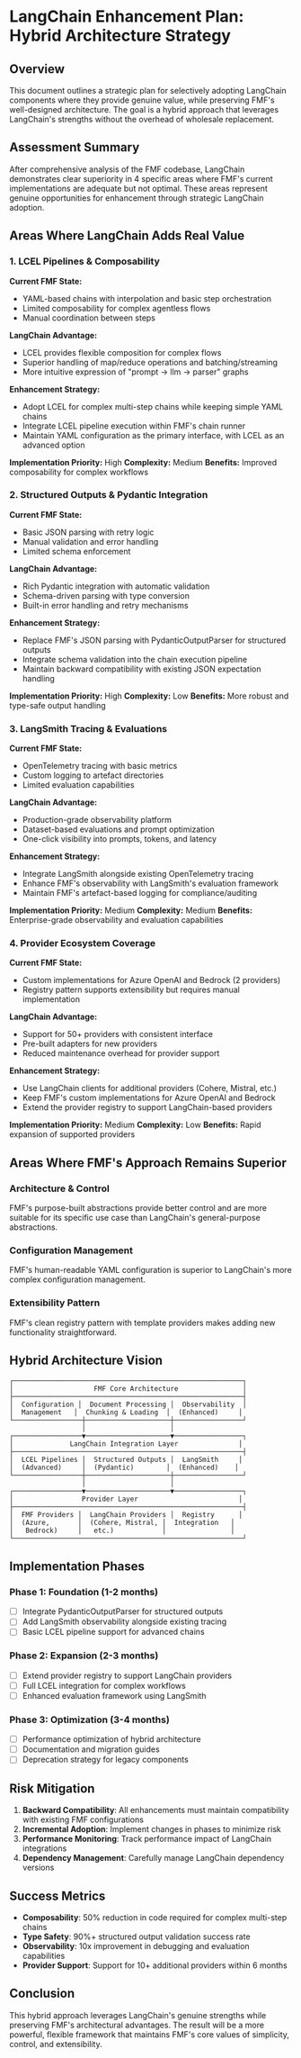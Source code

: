 # LangChain Enhancement Plan: Hybrid Architecture Strategy

## Overview

This document outlines a strategic plan for selectively adopting LangChain components where they provide genuine value, while preserving FMF's well-designed architecture. The goal is a hybrid approach that leverages LangChain's strengths without the overhead of wholesale replacement.

## Assessment Summary

After comprehensive analysis of the FMF codebase, LangChain demonstrates clear superiority in 4 specific areas where FMF's current implementations are adequate but not optimal. These areas represent genuine opportunities for enhancement through strategic LangChain adoption.

## Areas Where LangChain Adds Real Value

### 1. LCEL Pipelines & Composability

**Current FMF State:**
- YAML-based chains with interpolation and basic step orchestration
- Limited composability for complex agentless flows
- Manual coordination between steps

**LangChain Advantage:**
- LCEL provides flexible composition for complex flows
- Superior handling of map/reduce operations and batching/streaming
- More intuitive expression of "prompt → llm → parser" graphs

**Enhancement Strategy:**
- Adopt LCEL for complex multi-step chains while keeping simple YAML chains
- Integrate LCEL pipeline execution within FMF's chain runner
- Maintain YAML configuration as the primary interface, with LCEL as an advanced option

**Implementation Priority:** High
**Complexity:** Medium
**Benefits:** Improved composability for complex workflows

### 2. Structured Outputs & Pydantic Integration

**Current FMF State:**
- Basic JSON parsing with retry logic
- Manual validation and error handling
- Limited schema enforcement

**LangChain Advantage:**
- Rich Pydantic integration with automatic validation
- Schema-driven parsing with type conversion
- Built-in error handling and retry mechanisms

**Enhancement Strategy:**
- Replace FMF's JSON parsing with PydanticOutputParser for structured outputs
- Integrate schema validation into the chain execution pipeline
- Maintain backward compatibility with existing JSON expectation handling

**Implementation Priority:** High
**Complexity:** Low
**Benefits:** More robust and type-safe output handling

### 3. LangSmith Tracing & Evaluations

**Current FMF State:**
- OpenTelemetry tracing with basic metrics
- Custom logging to artefact directories
- Limited evaluation capabilities

**LangChain Advantage:**
- Production-grade observability platform
- Dataset-based evaluations and prompt optimization
- One-click visibility into prompts, tokens, and latency

**Enhancement Strategy:**
- Integrate LangSmith alongside existing OpenTelemetry tracing
- Enhance FMF's observability with LangSmith's evaluation framework
- Maintain FMF's artefact-based logging for compliance/auditing

**Implementation Priority:** Medium
**Complexity:** Medium
**Benefits:** Enterprise-grade observability and evaluation capabilities

### 4. Provider Ecosystem Coverage

**Current FMF State:**
- Custom implementations for Azure OpenAI and Bedrock (2 providers)
- Registry pattern supports extensibility but requires manual implementation

**LangChain Advantage:**
- Support for 50+ providers with consistent interface
- Pre-built adapters for new providers
- Reduced maintenance overhead for provider support

**Enhancement Strategy:**
- Use LangChain clients for additional providers (Cohere, Mistral, etc.)
- Keep FMF's custom implementations for Azure OpenAI and Bedrock
- Extend the provider registry to support LangChain-based providers

**Implementation Priority:** Medium
**Complexity:** Low
**Benefits:** Rapid expansion of supported providers

## Areas Where FMF's Approach Remains Superior

### Architecture & Control
FMF's purpose-built abstractions provide better control and are more suitable for its specific use case than LangChain's general-purpose abstractions.

### Configuration Management
FMF's human-readable YAML configuration is superior to LangChain's more complex configuration management.

### Extensibility Pattern
FMF's clean registry pattern with template providers makes adding new functionality straightforward.

## Hybrid Architecture Vision

```
┌─────────────────────────────────────────────────────────┐
│                    FMF Core Architecture                │
├─────────────────────────────────────────────────────────┤
│  Configuration │  Document Processing │  Observability  │
│  Management   │  Chunking & Loading  │  (Enhanced)     │
└─────────────────┼─────────────────────┼─────────────────┘
                  │                     │
┌─────────────────▼─────────────────────▼─────────────────┐
│              LangChain Integration Layer               │
├─────────────────────────────────────────────────────────┤
│  LCEL Pipelines │  Structured Outputs │  LangSmith     │
│  (Advanced)     │  (Pydantic)        │  (Enhanced)    │
└─────────────────┼─────────────────────┼─────────────────┘
                  │                     │
┌─────────────────▼─────────────────────▼─────────────────┐
│                 Provider Layer                         │
├─────────────────────────────────────────────────────────┤
│  FMF Providers │  LangChain Providers │  Registry      │
│  (Azure,       │  (Cohere, Mistral, │  Integration   │
│   Bedrock)     │   etc.)            │                │
└─────────────────────────────────────────────────────────┘
```

## Implementation Phases

### Phase 1: Foundation (1-2 months)
- [ ] Integrate PydanticOutputParser for structured outputs
- [ ] Add LangSmith observability alongside existing tracing
- [ ] Basic LCEL pipeline support for advanced chains

### Phase 2: Expansion (2-3 months)
- [ ] Extend provider registry to support LangChain providers
- [ ] Full LCEL integration for complex workflows
- [ ] Enhanced evaluation framework using LangSmith

### Phase 3: Optimization (3-4 months)
- [ ] Performance optimization of hybrid architecture
- [ ] Documentation and migration guides
- [ ] Deprecation strategy for legacy components

## Risk Mitigation

1. **Backward Compatibility**: All enhancements must maintain compatibility with existing FMF configurations
2. **Incremental Adoption**: Implement changes in phases to minimize risk
3. **Performance Monitoring**: Track performance impact of LangChain integrations
4. **Dependency Management**: Carefully manage LangChain dependency versions

## Success Metrics

- **Composability**: 50% reduction in code required for complex multi-step chains
- **Type Safety**: 90%+ structured output validation success rate
- **Observability**: 10x improvement in debugging and evaluation capabilities
- **Provider Support**: Support for 10+ additional providers within 6 months

## Conclusion

This hybrid approach leverages LangChain's genuine strengths while preserving FMF's architectural advantages. The result will be a more powerful, flexible framework that maintains FMF's core values of simplicity, control, and extensibility.
